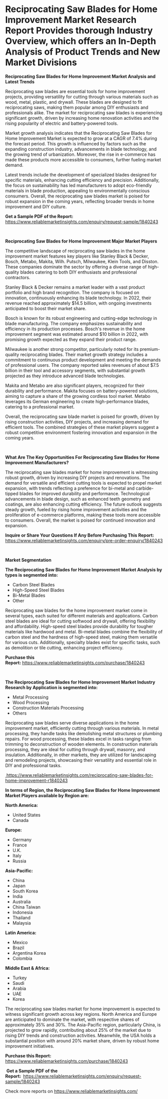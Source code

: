 <p><h1>Reciprocating Saw Blades for Home Improvement Market Research Report Provides thorough Industry Overview, which offers an In-Depth Analysis of Product Trends and New Market Divisions</h1></p><p><strong>Reciprocating Saw Blades for Home Improvement Market Analysis and Latest Trends</strong></p>
<p><p>Reciprocating saw blades are essential tools for home improvement projects, providing versatility for cutting through various materials such as wood, metal, plastic, and drywall. These blades are designed to fit reciprocating saws, making them popular among DIY enthusiasts and professionals alike. The market for reciprocating saw blades is experiencing significant growth, driven by increasing home renovation activities and the rising popularity of electric and battery-powered tools.</p><p>Market growth analysis indicates that the Reciprocating Saw Blades for Home Improvement Market is expected to grow at a CAGR of 7.4% during the forecast period. This growth is influenced by factors such as the expanding construction industry, advancements in blade technology, and the growing trend of urbanization. Moreover, the rise in e-commerce has made these products more accessible to consumers, further fueling market demand.</p><p>Latest trends include the development of specialized blades designed for specific materials, enhancing cutting efficiency and precision. Additionally, the focus on sustainability has led manufacturers to adopt eco-friendly materials in blade production, appealing to environmentally conscious consumers. Overall, the reciprocating saw blades market is poised for robust expansion in the coming years, reflecting broader trends in home improvement and DIY culture.</p></p>
<p><strong>Get a Sample PDF of the Report:&nbsp;</strong> <a href="https://www.reliablemarketinsights.com/enquiry/request-sample/1840243?utm_campaign=3040&utm_medium=2&utm_source=Github&utm_content=ia&utm_term=12042025&utm_id=reciprocating-saw-blades-for-home-improvement">https://www.reliablemarketinsights.com/enquiry/request-sample/1840243</a></p>
<p>&nbsp;</p>
<p><strong>Reciprocating Saw Blades for Home Improvement Major Market Players</strong></p>
<p><p>The competitive landscape of reciprocating saw blades in the home improvement market features key players like Stanley Black & Decker, Bosch, Metabo, Makita, Wilh. Putsch, Milwaukee, Klein Tools, and Disston. These companies dominate the sector by offering a diverse range of high-quality blades catering to both DIY enthusiasts and professional contractors.</p><p>Stanley Black & Decker remains a market leader with a vast product portfolio and high brand recognition. The company is focused on innovation, continuously enhancing its blade technology. In 2022, their revenue reached approximately $14.5 billion, with ongoing investments anticipated to boost their market share.</p><p>Bosch is known for its robust engineering and cutting-edge technology in blade manufacturing. The company emphasizes sustainability and efficiency in its production processes. Bosch's revenue in the home improvement segment was estimated around $10 billion in 2022, with promising growth expected as they expand their product range.</p><p>Milwaukee is another strong competitor, particularly noted for its premium-quality reciprocating blades. Their market growth strategy includes a commitment to continuous product development and meeting the demands of professional users. The company reported sales revenues of about $7.5 billion in their tool and accessory segments, with substantial growth projected as they introduce advanced blade technologies.</p><p>Makita and Metabo are also significant players, recognized for their durability and performance. Makita focuses on battery-powered solutions, aiming to capture a share of the growing cordless tool market. Metabo leverages its German engineering to create high-performance blades, catering to a professional market.</p><p>Overall, the reciprocating saw blade market is poised for growth, driven by rising construction activities, DIY projects, and increasing demand for efficient tools. The combined strategies of these market players suggest a robust competitive environment fostering innovation and expansion in the coming years.</p></p>
<p>&nbsp;</p>
<p><strong>What Are The Key Opportunities For Reciprocating Saw Blades for Home Improvement Manufacturers?</strong></p>
<p><p>The reciprocating saw blades market for home improvement is witnessing robust growth, driven by increasing DIY projects and renovations. The demand for versatile and efficient cutting tools is expected to propel market expansion, with trends reflecting a preference for bi-metal and carbide-tipped blades for improved durability and performance. Technological advancements in blade design, such as enhanced teeth geometry and coatings, are also enhancing cutting efficiency. The future outlook suggests steady growth, fueled by rising home improvement activities and the proliferation of e-commerce platforms, making these tools more accessible to consumers. Overall, the market is poised for continued innovation and expansion.</p></p>
<p><strong>Inquire or Share Your Questions If Any Before Purchasing This Report:</strong> <a href="https://www.reliablemarketinsights.com/enquiry/pre-order-enquiry/1840243?utm_campaign=3040&utm_medium=2&utm_source=Github&utm_content=ia&utm_term=12042025&utm_id=reciprocating-saw-blades-for-home-improvement">https://www.reliablemarketinsights.com/enquiry/pre-order-enquiry/1840243</a></p>
<p>&nbsp;</p>
<p><strong>Market Segmentation</strong></p>
<p><strong>The Reciprocating Saw Blades for Home Improvement Market Analysis by types is segmented into:</strong></p>
<p><ul><li>Carbon Steel Blades</li><li>High-Speed Steel Blades</li><li>Bi-Metal Blades</li><li>Other</li></ul></p>
<p><p>Reciprocating saw blades for the home improvement market come in several types, each suited for different materials and applications. Carbon steel blades are ideal for cutting softwood and drywall, offering flexibility and affordability. High-speed steel blades provide durability for tougher materials like hardwood and metal. Bi-metal blades combine the flexibility of carbon steel and the hardness of high-speed steel, making them versatile for various cuts. Additionally, specialty blades exist for specific tasks, such as demolition or tile cutting, enhancing project efficiency.</p></p>
<p><strong>Purchase this Report:&nbsp;</strong><a href="https://www.reliablemarketinsights.com/purchase/1840243?utm_campaign=3040&utm_medium=2&utm_source=Github&utm_content=ia&utm_term=12042025&utm_id=reciprocating-saw-blades-for-home-improvement">https://www.reliablemarketinsights.com/purchase/1840243</a></p>
<p>&nbsp;</p>
<p><strong>The Reciprocating Saw Blades for Home Improvement Market Industry Research by Application is segmented into:</strong></p>
<p><ul><li>Metal Processing</li><li>Wood Processing</li><li>Construction Materials Processing</li><li>Others</li></ul></p>
<p><p>Reciprocating saw blades serve diverse applications in the home improvement market, efficiently cutting through various materials. In metal processing, they handle tasks like demolishing metal structures or plumbing repairs. For wood processing, these blades excel in tasks ranging from trimming to deconstruction of wooden elements. In construction materials processing, they are ideal for cutting through drywall, masonry, and insulation. Additionally, in other markets, they are utilized for landscaping and remodeling projects, showcasing their versatility and essential role in DIY and professional tasks.</p></p>
<p><a href="https://www.reliablemarketinsights.com/reciprocating-saw-blades-for-home-improvement-r1840243?utm_campaign=3040&utm_medium=2&utm_source=Github&utm_content=ia&utm_term=12042025&utm_id=reciprocating-saw-blades-for-home-improvement">&nbsp;https://www.reliablemarketinsights.com/reciprocating-saw-blades-for-home-improvement-r1840243</a></p>
<p><strong>In terms of Region, the Reciprocating Saw Blades for Home Improvement Market Players available by Region are:</strong></p>
<p>
    <p> <strong> North America: </strong>
        <ul>
            <li>United States</li>
            <li>Canada</li>
        </ul>
        </p> 
    <p> <strong> Europe: </strong>
        <ul>
            <li>Germany</li>
            <li>France</li>
            <li>U.K.</li>
            <li>Italy</li>
            <li>Russia</li>
        </ul>
        </p> 
    <p> <strong> Asia-Pacific: </strong>
        <ul>
            <li>China</li>
            <li>Japan</li>
            <li>South Korea</li>
            <li>India</li>
            <li>Australia</li>
            <li>China Taiwan</li>
            <li>Indonesia</li>
            <li>Thailand</li>
            <li>Malaysia</li>
        </ul>
        </p> 
    <p> <strong> Latin America: </strong>
        <ul>
            <li>Mexico</li>
            <li>Brazil</li>
            <li>Argentina Korea</li>
            <li>Colombia</li>
        </ul>
        </p> 
    <p> <strong> Middle East & Africa: </strong>
        <ul>
            <li>Turkey</li>
            <li>Saudi</li>
            <li>Arabia</li>
            <li>UAE</li>
            <li>Korea</li>
        </ul>
    </p>
    </p>
<p><p>The reciprocating saw blades market for home improvement is expected to witness significant growth across key regions. North America and Europe are anticipated to dominate the market, with respective shares of approximately 35% and 30%. The Asia-Pacific region, particularly China, is projected to grow rapidly, contributing about 25% of the market due to rising DIY trends and construction activities. Meanwhile, the USA holds a substantial position with around 20% market share, driven by robust home improvement initiatives.</p></p>
<p><strong>Purchase this Report: </strong><a href="https://www.reliablemarketinsights.com/purchase/1840243?utm_campaign=3040&utm_medium=2&utm_source=Github&utm_content=ia&utm_term=12042025&utm_id=reciprocating-saw-blades-for-home-improvement">https://www.reliablemarketinsights.com/purchase/1840243</a></p>
<p>&nbsp;<strong>Get a Sample PDF of the Report:&nbsp;&nbsp;</strong><a href="https://www.reliablemarketinsights.com/enquiry/request-sample/1840243?utm_campaign=3040&utm_medium=2&utm_source=Github&utm_content=ia&utm_term=12042025&utm_id=reciprocating-saw-blades-for-home-improvement">https://www.reliablemarketinsights.com/enquiry/request-sample/1840243</a></p>
<p><strong></strong></p>
<p>Check more reports on <a href="https://www.reliablemarketinsights.com/?utm_campaign=3040&utm_medium=2&utm_source=Github&utm_content=ia&utm_term=12042025&utm_id=reciprocating-saw-blades-for-home-improvement">https://www.reliablemarketinsights.com/</a></p>